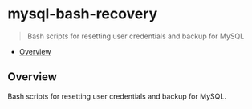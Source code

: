 # mysql-bash-recovery

> Bash scripts for resetting user credentials and backup for MySQL

* [Overview](#overview)

<a name="overview"></a>
## Overview
Bash scripts for resetting user credentials and backup for MySQL.
